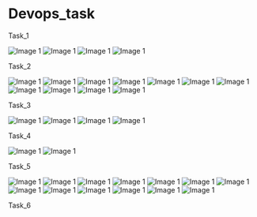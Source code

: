 # Devops_task
Task_1

![Image 1](Task_1/IMG-20250318-WA0007.jpg)
![Image 1](Task_1/IMG-20250318-WA0008.jpg)
![Image 1](Task_1/IMG-20250318-WA0009.jpg)
![Image 1](Task_1/IMG-20250318-WA0010.jpg)

Task_2

![Image 1](Task_2/144.png)
![Image 1](Task_2/145.png)
![Image 1](Task_2/146.png)
![Image 1](Task_2/147.png)
![Image 1](Task_2/148.png)
![Image 1](Task_2/149.png)
![Image 1](Task_2/150.png)
![Image 1](Task_2/151.png)
![Image 1](Task_2/152.png)
![Image 1](Task_2/153.png)
![Image 1](Task_2/154.png)

Task_3

![Image 1](Task_3/155.png)
![Image 1](Task_3/157.png)
![Image 1](Task_3/159.png)
![Image 1](Task_3/160.png)

Task_4

![Image 1](Task_4/173.png)
![Image 1](Task_4/174.png)

Task_5

![Image 1](Task_5/185.png)
![Image 1](Task_5/186.png)
![Image 1](Task_5/187.png)
![Image 1](Task_5/188.png)
![Image 1](Task_5/189.png)
![Image 1](Task_5/190.png)
![Image 1](Task_5/191.png)
![Image 1](Task_5/192.png)
![Image 1](Task_5/194.png)
![Image 1](Task_5/195.png)
![Image 1](Task_5/196.png)
![Image 1](Task_5/197.png)
![Image 1](Task_5/198.png)

Task_6

